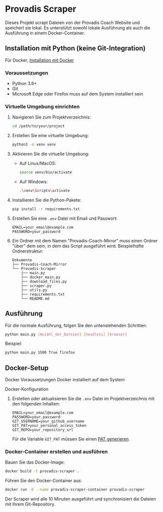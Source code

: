 # Provadis Scraper

Dieses Projekt scrapt Dateien von der Provadis Coach Website und speichert sie lokal. Es unterstützt sowohl lokale Ausführung als auch die Ausführung in einem Docker-Container.

## Installation mit Python (keine Git-Integration)
Für Docker, [Installation mit Docker](##docker-setup)

### Voraussetzungen

- Python 3.6+
- Git
- Microsoft Edge oder Firefox muss auf dem System installiert sein

### Virtuelle Umgebung einrichten

1. Navigieren Sie zum Projektverzeichnis:
    ```bash
    cd /path/to/your/project
    ```

2. Erstellen Sie eine virtuelle Umgebung:
    ```bash
    python3 -m venv venv
    ```

3. Aktivieren Sie die virtuelle Umgebung:
    - Auf Linux/MacOS:
        ```bash
        source venv/bin/activate
        ```
    - Auf Windows:
        ```bash
        .\venv\Scripts\activate
        ```

4. Installieren Sie die Python-Pakete:
    ```bash
    pip install -r requirements.txt
    ```

5. Erstellen Sie eine `.env` Datei mit Email und Passwort:
    ```plaintext
    EMAIL=your_email@example.com
    PASSWORD=your_password
    ```

6. Ein Ordner mit dem Namen "Provadis-Coach-Mirror" muss einen Ordner "über" dem sein, in dem das Script ausgeführt wird.
    Beispielhafte Ordnerstruktur:
    ```plaintext
    Dokumente
    ├── Provadis-Coach-Mirror
    └── Provadis-Scraper
        ├── main.py
        ├── docker_main.py
        ├── download_files.py
        ├── scraper.py
        ├── utils.py
        ├── requirements.txt
        └── README.md
    ```

## Ausführung

Für die normale Ausführung, folgen Sie den untenstehenden Schritten:

```bash
python main.py [Anzahl_der_Dateien] [headless] [browser]
```
Beispiel:
```bash
python main.py 1500 True firefox
```

## Docker-Setup
Docker Voraussetzungen
    Docker installiert auf dem System

Docker-Konfiguration
1. Erstellen oder aktualisieren Sie die `.env` Datei im Projektverzeichnis mit den folgenden Inhalten:
    ```plaintext
    EMAIL=your_email@example.com
    PASSWORD=your_password
    GIT_USERNAME=your_github_username
    GIT_PAT=your_personal_access_token
    GIT_REPO=your_repository_url
    ```

    Für die Variable `GIT_PAT` müssen Sie einen [PAT generieren](https://docs.github.com/en/authentication/keeping-your-account-and-data-secure/managing-your-personal-access-tokens#creating-a-fine-grained-personal-access-token).


### Docker-Container erstellen und ausführen
Bauen Sie das Docker-Image:
```bash
docker build -t provadis-scraper .
```
Führen Sie den Docker-Container aus:
```bash
docker run -d --name provadis-scraper-container provadis-scraper
```
Der Scraper wird alle 10 Minuten ausgeführt und synchronisiert die Dateien mit Ihrem Git-Repository.
